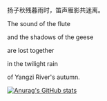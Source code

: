 扬子秋残暮雨时，笛声雁影共迷离。

The sound of the flute 

and the shadows of the geese 

are lost together 

in the twilight rain 

of Yangzi River's autumn.

[![Anurag's GitHub stats](https://github-readme-stats.vercel.app/api?username=HaooooZhang)](https://github.com/anuraghazra/github-readme-stats)

<!---
haoxjc/haoxjc is a ✨ special ✨ repository because its `README.md` (this file) appears on your GitHub profile.
You can click the Preview link to take a look at your changes.
--->
